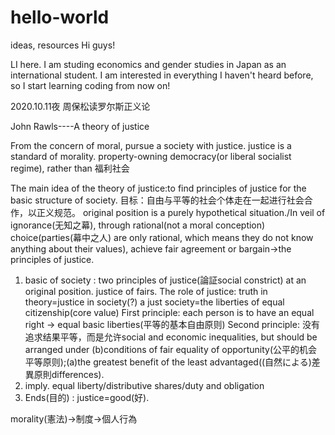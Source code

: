 # hello-world
ideas, resources
Hi guys!

LI here. I am studing economics and gender studies in Japan as an international student.
I am interested in everything I haven't heard before, so I start learning coding from now on!

2020.10.11夜 周保松读罗尔斯正义论

John Rawls----A theory of justice

From the concern of moral, pursue a society with justice. justice is a standard of morality. property-owning democracy(or liberal socialist regime), rather than 福利社会

The main idea of the theory of justice:to find principles of justice for the basic structure of society. 目标：自由与平等的社会个体走在一起进行社会合作，以正义规范。
original position is a purely hypothetical situation./In veil of ignorance(无知之幕), through rational(not a moral conception) choice(parties(幕中之人) are only rational, which means they do not know anything about their values), achieve fair agreement or bargain->the principles of justice.

1. basic of society : two principles of justice(論証social constrict) at an original position. justice of fairs. 
The role of justice: truth in theory=justice in society(?)  a just society=the liberties of equal citizenship(core value)
First principle: each person is to have an equal right  ->  equal basic liberties(平等的基本自由原则)
Second principle: 没有追求结果平等，而是允许social and economic inequalities, but should be arranged under (b)conditions of fair equality of opportunity(公平的机会平等原则);(a)the greatest benefit of the least advantaged((自然による)差異原則differences).
2. imply. equal liberty/distributive shares/duty and obligation
3. Ends(目的) : justice=good(好).

morality(憲法)->制度->個人行為
